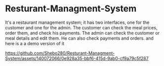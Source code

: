 # Resturant-Managment-System 
It's a restaurant management system; it has two interfaces, one for the customer and one for the admin. The customer can check the meal prices, order them, and check his payments. The admin can check the customer or meal details and edit them. He can also check payments and orders.
and here is a a demo version of it 

https://github.com/Shebo280/Resturant-Managment-System/assets/140072066/0e928a35-bbf6-415d-9ab0-cf9a79c5f287

